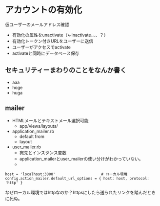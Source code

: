 # アカウントの有効化

仮ユーザーのメールアドレス確認
- 有効化の属性をunactivate（←inactivate、、、？）
- 有効化トークン付きURLをユーザーに送信
- ユーザーがアクセスでactivate
- activateと同時にデータベース保存

## セキュリティーまわりのことをなんか書く
- aaa
- hoge
- huga

## mailer
- HTMLメールとテキストメール選択可能
    - app/views/layouts/
- application_mailer.rb
    - default from
    - layout
- user_mailer.rb
    - 宛先とインスタンス変数
    - application_mailerとuser_mailerの使い分けがわかっていない。
    - 


```
host = 'localhost:3000'                     # ローカル環境
config.action_mailer.default_url_options = { host: host, protocol: 'http' }
```

なぜローカル環境ではhttpなのか？httpsにしたら送られたリンクを踏んだときに死ぬ。

